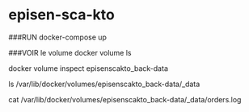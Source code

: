 # episen-sca-kto

###RUN
docker-compose up


###VOIR le volume
docker volume ls

docker volume inspect episenscakto_back-data

ls /var/lib/docker/volumes/episenscakto_back-data/_data

cat /var/lib/docker/volumes/episenscakto_back-data/_data/orders.log

